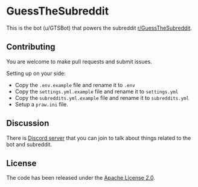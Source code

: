# GuessTheSubreddit

This is the bot (u/GTSBot) that powers the subreddit [r/GuessTheSubreddit](https://reddit.com/r/GuessTheSubreddit).


## Contributing
You are welcome to make pull requests and submit issues.

Setting up on your side:
* Copy the ``.env.example`` file and rename it to ``.env``
* Copy the ``settings.yml.example`` file and rename it to ``settings.yml``
* Copy the ``subreddits.yml.example`` file and rename it to ``subreddits.yml``
* Setup a ``praw.ini`` file.

## Discussion
There is [Discord server](https://discord.gg/RCtd7qx) that you can join to talk about things related to the bot and subreddit.

## License
The code has been released under the [Apache License 2.0](https://github.com/OneUpPotato/GuessTheSubreddit/blob/master/LICENSE).
